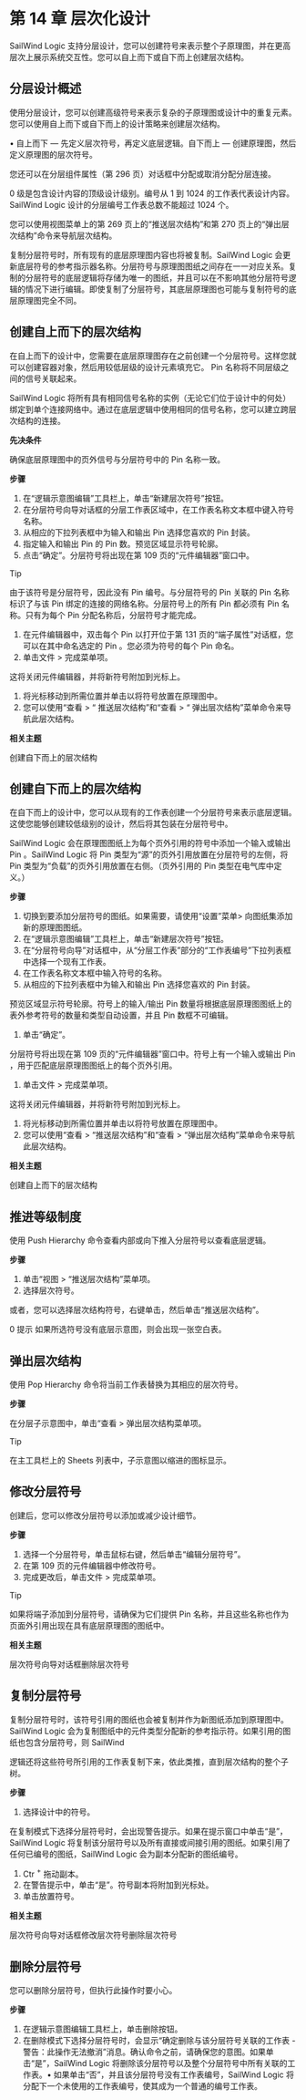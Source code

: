 # 第 14 章 层次化设计

SailWind Logic 支持分层设计，您可以创建符号来表示整个子原理图，并在更高层次上展示系统交互性。您可以自上而下或自下而上创建层次结构。

## 分层设计概述

使用分层设计，您可以创建高级符号来表示复杂的子原理图或设计中的重复元素。您可以使用自上而下或自下而上的设计策略来创建层次结构。

• 自上而下 — 先定义层次符号，再定义底层逻辑。自下而上 — 创建原理图，然后定义原理图的层次符号。

您还可以在分层组件属性（第 296 页）对话框中分配或取消分配分层连接。

0 级是包含设计内容的顶级设计级别。编号从 1 到 1024 的工作表代表设计内容。SailWind Logic 设计的分层编号工作表总数不能超过 1024 个。

您可以使用视图菜单上的第 269 页上的“推送层次结构”和第 270 页上的“弹出层次结构”命令来导航层次结构。

复制分层符号时，所有现有的底层原理图内容也将被复制。SailWind Logic 会更新底层符号的参考指示器名称。分层符号与原理图图纸之间存在一一对应关系。复制的分层符号的底层逻辑将存储为唯一的图纸，并且可以在不影响其他分层符号逻辑的情况下进行编辑。即使复制了分层符号，其底层原理图也可能与复制符号的底层原理图完全不同。

## 创建自上而下的层次结构

在自上而下的设计中，您需要在底层原理图存在之前创建一个分层符号。这样您就可以创建容器对象，然后用较低层级的设计元素填充它。 Pin 名称将不同层级之间的信号关联起来。

SailWind Logic 将所有具有相同信号名称的实例（无论它们位于设计中的何处）绑定到单个连接网络中。通过在底层逻辑中使用相同的信号名称，您可以建立跨层次结构的连接。

**先决条件**

确保底层原理图中的页外信号与分层符号中的 Pin 名称一致。

**步骤**

1. 在“逻辑示意图编辑”工具栏上，单击“新建层次符号”按钮。
2. 在分层符号向导对话框的分层工作表区域中，在工作表名称文本框中键入符号名称。
3. 从相应的下拉列表框中为输入和输出 Pin 选择您喜欢的 Pin 封装。
4. 指定输入和输出 Pin 的 Pin 数。预览区域显示符号轮廓。
5. 点击“确定”。分层符号将出现在第 109 页的“元件编辑器”窗口中。

> [!TIP]
由于该符号是分层符号，因此没有 Pin 编号。与分层符号的 Pin 关联的 Pin 名称标识了与该 Pin 绑定的连接的网络名称。分层符号上的所有 Pin 都必须有 Pin 名称。只有为每个 Pin 分配名称后，分层符号才能完成。

1. 在元件编辑器中，双击每个 Pin 以打开位于第 131 页的“端子属性”对话框，您可以在其中命名选定的 Pin 。您必须为符号的每个 Pin 命名。
2. 单击文件 \> 完成菜单项。

这将关闭元件编辑器，并将新符号附加到光标上。

1. 将光标移动到所需位置并单击以将符号放置在原理图中。
2. 您可以使用“查看 \> “ 推送层次结构”和“查看 \> “ 弹出层次结构”菜单命令来导航此层次结构。

**相关主题**

创建自下而上的层次结构

## 创建自下而上的层次结构

在自下而上的设计中，您可以从现有的工作表创建一个分层符号来表示底层逻辑。这使您能够创建较低级别的设计，然后将其包装在分层符号中。

SailWind Logic 会在原理图图纸上为每个页外引用的符号中添加一个输入或输出 Pin 。SailWind Logic 将 Pin 类型为“源”的页外引用放置在分层符号的左侧，将 Pin 类型为“负载”的页外引用放置在右侧。（页外引用的 Pin 类型在电气库中定义。）

**步骤**

1. 切换到要添加分层符号的图纸。如果需要，请使用“设置”菜单\> 向图纸集添加新的原理图图纸。
2. 在“逻辑示意图编辑”工具栏上，单击“新建层次符号”按钮。
3. 在“分层符号向导”对话框中，从“分层工作表”部分的“工作表编号”下拉列表框中选择一个现有工作表。
4. 在工作表名称文本框中输入符号的名称。
5. 从相应的下拉列表框中为输入和输出 Pin 选择您喜欢的 Pin 封装。

预览区域显示符号轮廓。符号上的输入/输出 Pin 数量将根据底层原理图图纸上的表外参考符号的数量和类型自动设置，并且 Pin 数框不可编辑。

1. 单击“确定”。

分层符号将出现在第 109 页的“元件编辑器”窗口中。符号上有一个输入或输出 Pin ，用于匹配底层原理图图纸上的每个页外引用。

1. 单击文件 \> 完成菜单项。

这将关闭元件编辑器，并将新符号附加到光标上。

1. 将光标移动到所需位置并单击以将符号放置在原理图中。
2. 您可以使用“查看 \> “推送层次结构”和“查看 \> “弹出层次结构”菜单命令来导航此层次结构。

**相关主题**

创建自上而下的层次结构

## 推进等级制度

使用 Push Hierarchy 命令查看内部或向下推入分层符号以查看底层逻辑。

**步骤**

1. 单击“视图 \> “推送层次结构”菜单项。
2. 选择层次符号。

或者，您可以选择层次结构符号，右键单击，然后单击“推送层次结构”。

0 提示 如果所选符号没有底层示意图，则会出现一张空白表。

## 弹出层次结构

使用 Pop Hierarchy 命令将当前工作表替换为其相应的层次符号。

**步骤**

在分层子示意图中，单击“查看 \> 弹出层次结构菜单项。

> [!TIP]
 在主工具栏上的 Sheets 列表中，子示意图以缩进的图标显示。

## 修改分层符号

创建后，您可以修改分层符号以添加或减少设计细节。

**步骤**

1. 选择一个分层符号，单击鼠标右键，然后单击“编辑分层符号”。
2. 在第 109 页的元件编辑器中修改符号。
3. 完成更改后，单击文件 \> 完成菜单项。

> [!TIP]
如果将端子添加到分层符号，请确保为它们提供 Pin 名称，并且这些名称也作为页面外引用出现在具有底层原理图的图纸中。

**相关主题**

层次符号向导对话框删除层次符号

## 复制分层符号

复制分层符号时，该符号引用的图纸也会被复制并作为新图纸添加到原理图中。SailWind Logic 会为复制图纸中的元件类型分配新的参考指示符。如果引用的图纸也包含分层符号，则 SailWind

逻辑还将这些符号所引用的工作表复制下来，依此类推，直到层次结构的整个子树。

**步骤**

1. 选择设计中的符号。

在复制模式下选择分层符号时，会出现警告提示。如果在提示窗口中单击“是”，SailWind Logic 将复制该分层符号以及所有直接或间接引用的图纸。如果引用了任何已编号的图纸，SailWind Logic 会为副本分配新的图纸编号。

1. Ctr $^+$ 拖动副本。
2. 在警告提示中，单击“是”。符号副本将附加到光标处。
3. 单击放置符号。

**相关主题**

层次符号向导对话框修改层次符号删除层次符号

## 删除分层符号

您可以删除分层符号，但执行此操作时要小心。

**步骤**

1. 在逻辑示意图编辑工具栏上，单击删除按钮。
2. 在删除模式下选择分层符号时，会显示“确定删除与该分层符号关联的工作表 - 警告：此操作无法撤消”消息。确认命令之前，请确保您的意图。如果单击“是”，SailWind Logic 将删除该分层符号以及整个分层符号中所有关联的工作表。• 如果单击“否”，并且该分层符号没有工作表编号，SailWind Logic 将分配下一个未使用的工作表编号，使其成为一个普通的编号工作表。

